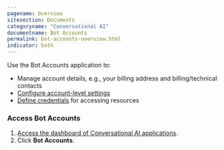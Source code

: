```yaml
---
pagename: Overview
sitesection: Documents
categoryname: "Conversational AI"
documentname: Bot Accounts
permalink: bot-accounts-overview.html
indicator: both
---
```


Use the Bot Accounts application to:

* Manage account details, e.g., your billing address and billing/technical contacts
* [Configure account-level settings](bot-accounts-account-details.html)
* [Define credentials](bot-accounts-credentials.html) for accessing resources

### Access Bot Accounts

1. [Access the dashboard of Conversational AI applications](get-started-with-automation.html#access-the-conversational-ai-applications).
2. Click **Bot Accounts**.